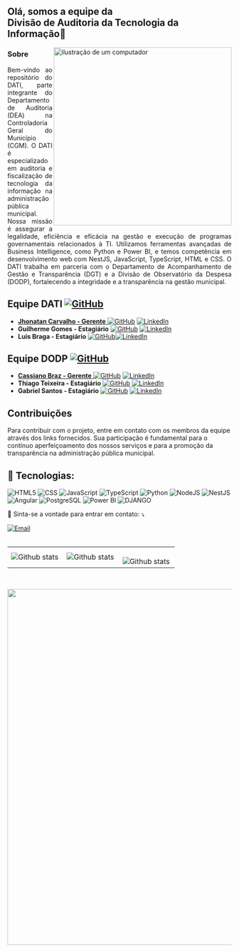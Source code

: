 ## Olá, somos a equipe da <br><strong>Divisão de Auditoria da Tecnologia da Informação</strong>👋
<img src="https://upload.wikimedia.org/wikipedia/commons/archive/2/2e/20170404181236%21Bras%C3%A3o_de_Porto_Velho.svg" alt="ilustração de um computador" min-width="400px" max-width="400px" width="400px" align="right">


### Sobre
<p align='justify'>
Bem-vindo ao repositório do DATI, parte integrante do Departamento de Auditoria (DEA) na Controladoria Geral do Município (CGM). O DATI é especializado em auditoria e fiscalização de tecnologia da informação na administração pública municipal. Nossa missão é assegurar a legalidade, eficiência e eficácia na gestão e execução de programas governamentais relacionados à TI. Utilizamos ferramentas avançadas de Business Intelligence, como Python e Power BI, e temos competência em desenvolvimento web com NestJS, JavaScript, TypeScript, HTML e CSS. O DATI trabalha em parceria com o Departamento de Acompanhamento de Gestão e Transparência (DGT) e a Divisão de Observatório da Despesa (DODP), fortalecendo a integridade e a transparência na gestão municipal.
</p>

## Equipe DATI <a href="https://github.com/DATI-CGM-PVH" title="Github" target="_blank"><img src="https://img.shields.io/badge/Github-E34F26?style=for-the-badge&logo=github&logoColor=white" alt="GitHub"/>
- **Jhonatan Carvalho - Gerente**  <a href="https://github.com/jhonatanCarvalh0" title="Github" target="_blank"><img src="https://img.shields.io/badge/Github-000000?style=for-the-badge&logo=github&logoColor=white" alt="GitHub"/></a> <a href="https://www.linkedin.com/in/jhonatancarvalh0/" title="LinkedIn" target="_blank"><img src="https://img.shields.io/badge/LinkedIn-0077B5?style=for-the-badge&logo=linkedin&logoColor=white" alt="LinkedIn"/></a>
- **Guilherme Gomes - Estagiário**  <a href="https://github.com/Guilherme2106" title="Github" target="_blank"><img src="https://img.shields.io/badge/Github-000000?style=for-the-badge&logo=github&logoColor=white" alt="GitHub"/></a> <a href="https://www.linkedin.com/in/guilherme-costa-a6b88920b/" title="LinkedIn" target="_blank"><img src="https://img.shields.io/badge/LinkedIn-0077B5?style=for-the-badge&logo=linkedin&logoColor=white" alt="LinkedIn"/></a>
- **Luis Braga - Estagiário**  <a href="https://github.com/ypeixe" title="Github" target="_blank"><img src="https://img.shields.io/badge/Github-000000?style=for-the-badge&logo=github&logoColor=white" alt="GitHub"/></a><a href="https://www.linkedin.com/in/luis-filipe-rodrigues-braga-8949171b2/" title="LinkedIn" target="_blank"><img src="https://img.shields.io/badge/LinkedIn-0077B5?style=for-the-badge&logo=linkedin&logoColor=white" alt="LinkedIn"/></a>

## Equipe DODP <a href="https://github.com/DODP-CGM-PVH" title="Github" target="_blank"><img src="https://img.shields.io/badge/Github-E34F26?style=for-the-badge&logo=github&logoColor=white" alt="GitHub"/>
- **Cassiano Braz - Gerente**  <a href="https://github.com/cassianobraz" title="Github" target="_blank"><img src="https://img.shields.io/badge/Github-000000?style=for-the-badge&logo=github&logoColor=white" alt="GitHub"/></a> <a href="https://www.linkedin.com/in/cassiano-pereira-4b39a120b" title="LinkedIn" target="_blank"><img src="https://img.shields.io/badge/LinkedIn-0077B5?style=for-the-badge&logo=linkedin&logoColor=white" alt="LinkedIn"/></a>
- **Thiago Teixeira - Estagiário**  <a href="https://github.com/Hiipernova" title="Github" target="_blank"><img src="https://img.shields.io/badge/Github-000000?style=for-the-badge&logo=github&logoColor=white" alt="GitHub"/></a> <a href="https://www.linkedin.com/in/thiago-teixeira-383434278/" title="LinkedIn" target="_blank"><img src="https://img.shields.io/badge/LinkedIn-0077B5?style=for-the-badge&logo=linkedin&logoColor=white" alt="LinkedIn"/></a>
- **Gabriel Santos - Estagiário**  <a href="https://github.com/Gabrielms11" title="Github" target="_blank"><img src="https://img.shields.io/badge/Github-000000?style=for-the-badge&logo=github&logoColor=white" alt="GitHub"/></a> <a href="https://www.linkedin.com/in/gabriel-martins-dos-santos-2907842a2" title="LinkedIn" target="_blank"><img src="https://img.shields.io/badge/LinkedIn-0077B5?style=for-the-badge&logo=linkedin&logoColor=white" alt="LinkedIn"/></a>


## Contribuições
Para contribuir com o projeto, entre em contato com os membros da equipe através dos links fornecidos. Sua participação é fundamental para o contínuo aperfeiçoamento dos nossos serviços e para a promoção da transparência na administração pública municipal.


<h2 align="left">
👻 Tecnologias:
</h2>

![HTML5](https://img.shields.io/badge/HTML5-E34F26?style=for-the-badge&logo=html5&logoColor=white)
![CSS](https://img.shields.io/badge/CSS3-1572B6?style=for-the-badge&logo=css3&logoColor=white)
![JavaScript](https://img.shields.io/badge/JavaScript-F7DF1E?style=for-the-badge&logo=javascript&logoColor=black)
![TypeScript](https://img.shields.io/badge/TypeScript-007ACC?style=for-the-badge&logo=typescript&logoColor=white)
![Python](https://img.shields.io/badge/Python-3776AB?style=for-the-badge&logo=python&logoColor=white)
![NodeJS](https://img.shields.io/badge/Node.js-339933?style=for-the-badge&logo=nodedotjs&logoColor=white)
![NestJS](https://img.shields.io/badge/NestJS-E0234E?style=for-the-badge&logo=nestjs&logoColor=white)
![Angular](https://img.shields.io/badge/Angular-DD0031?style=for-the-badge&logo=angular&logoColor=white)
![PostgreSQL](https://img.shields.io/badge/PostgreSQL-316192?style=for-the-badge&logo=postgresql&logoColor=white)
![Power BI](https://img.shields.io/badge/Power%20BI-F2C811?style=for-the-badge&logo=powerbi&logoColor=white)
![DJANGO](https://img.shields.io/badge/Django-339933?style=for-the-badge&logo=django&logoColor=white)

<!-- ![TECNOLOGIA](https://img.shields.io/badge/Tecnologia-cor_hexa?style=for-the-badge&logo=tecnologia&logoColor=white) -->

<p align="left">
  💌 Sinta-se a vontade para entrar em contato: ⤵️
</p>

<a href="mailto:dati.cgm.pvh@gmail.com" title="Email" target="_blank">
<img src="https://img.shields.io/badge/Email-D14836?style=for-the-badge&logo=gmail&logoColor=white" alt="Email"/></a>

<br>
<br>
<table>
  <tr>
    <td>
      <img
        align="left"
         src="https://github-readme-stats.vercel.app/api?username=DATI-CGM-PVH&theme=dark&hide_border=false&include_all_commits=true&count_private=true" alt="Github stats"
      />
    </td>
    <td>
      <img
        align="left"
        src="https://github-readme-stats.vercel.app/api/top-langs/?username=DATI-CGM-PVH&theme=dark&hide_border=false&include_all_commits=true&count_private=true&layout=compact"
        alt="Github stats"
      />
    </td>
    <td>
      <br />
      <img
        align="left"
        src="https://github-readme-streak-stats.herokuapp.com/?user=DATI-CGM-PVH&theme=dark&hide_border=false"
        alt="Github stats"
      />
    </td>
  </tr>
</table>

<br>

<p align="center">
  <a
    href="https://github.com/ryo-ma/github-profile-trophy"
    title="repositório de troféus"
  >
    <img
      width="800"
      src="https://github-profile-trophy.vercel.app/?username=DATI-CGM-PVH&column=8&theme=darkhub&no-frame=true&no-bg=true"
    />
  </a>
</p>
